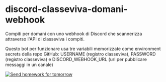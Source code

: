 # discord-classeviva-domani-webhook
Compiti per domani con uno webhook di Discord che scannerizza attraverso l'API di classeviva i compiti.

Questo bot per funzionare usa tre variabili memorizzate come environment secrets della repo GitHub: USERNAME (registro classeviva), PASSWORD (registro classeviva) e DISCORD_WEBHOOK_URL (url per pubblicare messaggi in un canale)

[![Send homework for tomorrow](https://github.com/bortox/discord-classeviva-domani-webhook/actions/workflows/python-publish.yml/badge.svg)](https://github.com/bortox/discord-classeviva-domani-webhook/actions/workflows/python-publish.yml)
